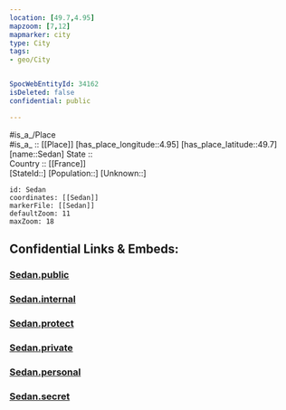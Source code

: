 ```yaml
---
location: [49.7,4.95] 
mapzoom: [7,12] 
mapmarker: city 
type: City
tags:
- geo/City


SpocWebEntityId: 34162
isDeleted: false
confidential: public

---
```

#is_a_/Place  
#is_a_ :: [[Place]] 
[has_place_longitude::4.95] 
[has_place_latitude::49.7] 
[name::Sedan] 
State ::  
Country :: [[France]]  
[StateId::] 
[Population::] 
[Unknown::] 


```leaflet
id: Sedan
coordinates: [[Sedan]] 
markerFile: [[Sedan]] 
defaultZoom: 11 
maxZoom: 18
```


## Confidential Links & Embeds: 

### [Sedan.public](/_public/\Earth\Continent\Europe\Europe~West\France\regions~France\Grand_Est\departments~Grand_Est\Ardennes\communes~Ardennes\Sedan\cities~SedanSedan.public.md) 

### [Sedan.internal](/_internal/\Earth\Continent\Europe\Europe~West\France\regions~France\Grand_Est\departments~Grand_Est\Ardennes\communes~Ardennes\Sedan\cities~SedanSedan.internal.md) 

### [Sedan.protect](/_protect/\Earth\Continent\Europe\Europe~West\France\regions~France\Grand_Est\departments~Grand_Est\Ardennes\communes~Ardennes\Sedan\cities~SedanSedan.protect.md) 

### [Sedan.private](/_private/\Earth\Continent\Europe\Europe~West\France\regions~France\Grand_Est\departments~Grand_Est\Ardennes\communes~Ardennes\Sedan\cities~SedanSedan.private.md) 

### [Sedan.personal](/_personal/\Earth\Continent\Europe\Europe~West\France\regions~France\Grand_Est\departments~Grand_Est\Ardennes\communes~Ardennes\Sedan\cities~SedanSedan.personal.md) 

### [Sedan.secret](/_secret/\Earth\Continent\Europe\Europe~West\France\regions~France\Grand_Est\departments~Grand_Est\Ardennes\communes~Ardennes\Sedan\cities~SedanSedan.secret.md)

